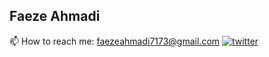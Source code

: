 ## Faeze Ahmadi
📫 How to reach me: faezeahmadi7173@gmail.com
[![twitter](https://img.shields.io/badge/twitter-1DA1F2?style=for-the-badge&logo=twitter&logoColor=white)](https://twitter.com/)


<!---
Faeze-Ahmadi/Faeze-Ahmadi is a ✨ special ✨ repository because its `README.md` (this file) appears on your GitHub profile.
You can click the Preview link to take a look at your changes.
--->
